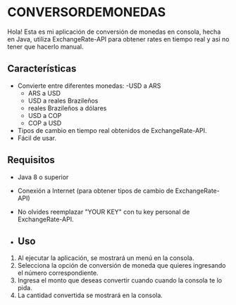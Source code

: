 # CONVERSORDEMONEDAS
Hola! Esta es mi aplicación de conversión de monedas en consola, hecha en Java, utiliza ExchangeRate-API para obtener rates en tiempo real y asi no tener que hacerlo manual.

## Características

- Convierte entre diferentes monedas:
  -USD a ARS
  - ARS a USD
  - USD a reales Brazileños
  - reales Brazileños a dólares
  - USD a COP
  - COP a USD
- Tipos de cambio en tiempo real obtenidos de ExchangeRate-API.
- Fácil de usar.

## Requisitos

- Java 8 o superior
- Conexión a Internet (para obtener tipos de cambio de ExchangeRate-API)
- No olvides reemplazar "YOUR KEY" con tu key personal de ExchangeRate-API.

- ## Uso

1. Al ejecutar la aplicación, se mostrará un menú en la consola.
2. Selecciona la opción de conversión de moneda que quieres ingresando el número correspondiente.
3. Ingresa el monto que deseas convertir cuando cuando la consola te lo pida.
4. La cantidad convertida se mostrará en la consola.
